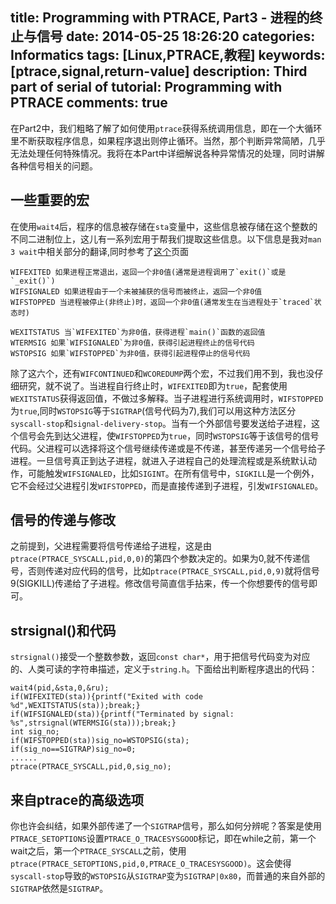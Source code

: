 title: Programming with PTRACE, Part3 - 进程的终止与信号
date: 2014-05-25 18:26:20
categories: Informatics
tags: [Linux,PTRACE,教程]
keywords: [ptrace,signal,return-value]
description: Third part of serial of tutorial: Programming with PTRACE
comments: true
---
在Part2中，我们粗略了解了如何使用`ptrace`获得系统调用信息，即在一个大循环里不断获取程序信息，如果程序退出则停止循环。当然，那个判断异常简陋，几乎无法处理任何特殊情况。我将在本Part中详细解说各种异常情况的处理，同时讲解各种信号相关的问题。

## 一些重要的宏
在使用`wait4`后，程序的信息被存储在`sta`变量中，这些信息被存储在这个整数的不同二进制位上，这儿有一系列宏用于帮我们提取这些信息。以下信息是我对`man 3 wait`中相关部分的翻译,同时参考了[这个](http://www.manualpages.de/OpenBSD/OpenBSD-5.0/man2/WIFEXITED.2.html)页面

    WIFEXITED 如果进程正常退出，返回一个非0值(通常是进程调用了`exit()`或是`_exit()`)
    WIFSIGNALED 如果进程由于一个未被捕获的信号而被终止，返回一个非0值
    WIFSTOPPED 当进程被停止(非终止)时，返回一个非0值(通常发生在当进程处于`traced`状态时)
    
    WEXITSTATUS 当`WIFEXITED`为非0值，获得进程`main()`函数的返回值
    WTERMSIG 如果`WIFSIGNALED`为非0值，获得引起进程终止的信号代码
    WSTOPSIG 如果`WIFSTOPPED`为非0值，获得引起进程停止的信号代码
    
除了这六个，还有`WIFCONTINUED`和`WCOREDUMP`两个宏，不过我们用不到，我也没仔细研究，就不说了。当进程自行终止时，`WIFEXITED`即为`true`，配套使用`WEXITSTATUS`获得返回值，不做过多解释。当子进程进行系统调用时，`WIFSTOPPED`为`true`,同时`WSTOPSIG`等于`SIGTRAP`(信号代码为7),我们可以用这种方法区分`syscall-stop`和`signal-delivery-stop`。当有一个外部信号要发送给子进程，这个信号会先到达父进程，使`WIFSTOPPED`为`true`，同时`WSTOPSIG`等于该信号的信号代码。父进程可以选择将这个信号继续传递或是不传递，甚至传递另一个信号给子进程。一旦信号真正到达子进程，就进入子进程自己的处理流程或是系统默认动作，可能触发`WIFSIGNALED`，比如`SIGINT`。在所有信号中，`SIGKILL`是一个例外，它不会经过父进程引发`WIFSTOPPED`，而是直接传递到子进程，引发`WIFSIGNALED`。
<!--more-->
## 信号的传递与修改
之前提到，父进程需要将信号传递给子进程，这是由`ptrace(PTRACE_SYSCALL,pid,0,0)`的第四个参数决定的。如果为0,就不传递信号，否则传递对应代码的信号，比如`ptrace(PTRACE_SYSCALL,pid,0,9)`就将信号9(SIGKILL)传递给了子进程。修改信号简直信手拈来，传一个你想要传的信号即可。

## strsignal()和代码
`strsignal()`接受一个整数参数，返回`const char*`，用于把信号代码变为对应的、人类可读的字符串描述，定义于`string.h`。下面给出判断程序退出的代码：

    wait4(pid,&sta,0,&ru);
    if(WIFEXITED(sta)){printf("Exited with code %d",WEXITSTATUS(sta));break;}
    if(WIFSIGNALED(sta)){printf("Terminated by signal: %s",strsignal(WTERMSIG(sta)));break;}
    int sig_no;
    if(WIFSTOPPED(sta))sig_no=WSTOPSIG(sta);
    if(sig_no==SIGTRAP)sig_no=0;
    ......
    ptrace(PTRACE_SYSCALL,pid,0,sig_no);
    
## 来自ptrace的高级选项
你也许会纠结，如果外部传递了一个`SIGTRAP`信号，那么如何分辨呢？答案是使用`PTRACE_SETOPTIONS`设置`PTRACE_O_TRACESYSGOOD`标记，即在while之前，第一个wait之后，第一个`PTRACE_SYSCALL`之前，使用`ptrace(PTRACE_SETOPTIONS,pid,0,PTRACE_O_TRACESYSGOOD)`。这会使得`syscall-stop`导致的`WSTOPSIG`从`SIGTRAP`变为`SIGTRAP|0x80`，而普通的来自外部的`SIGTRAP`依然是`SIGTRAP`。

